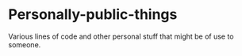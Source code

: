 # Personally-public-things
Various lines of code and other personal stuff that might be of use to someone.
